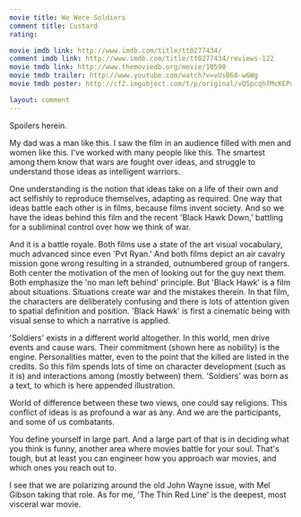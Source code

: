 ```yaml
---
movie title: We Were Soldiers
comment title: Custard
rating: 

movie imdb link: http://www.imdb.com/title/tt0277434/
comment imdb link: http://www.imdb.com/title/tt0277434/reviews-122
movie tmdb link: http://www.themoviedb.org/movie/10590
movie tmdb trailer: http://www.youtube.com/watch?v=vUsB68-w6Wg
movie tmdb poster: http://cf2.imgobject.com/t/p/original/vQ5pcqhfMcKEPdAeqoepjRfsfOe.jpg

layout: comment
---
```


Spoilers herein.

My dad was a man like this. I saw the film in an audience filled with men and women like this. I've worked with many people like this. The smartest among them know that wars are fought over ideas, and struggle to understand those ideas as intelligent warriors.

One understanding is the notion that ideas take on a life of their own and act selfishly to reproduce themselves, adapting as required. One way that ideas battle each other is in films, because films invent society. And so we have the ideas behind this film and the recent 'Black Hawk Down,' battling for a subliminal control over how we think of war.

And it is a battle royale. Both films use a state of the art visual vocabulary, much advanced since even 'Pvt Ryan.' And both films depict an air cavalry mission gone wrong resulting in a stranded, outnumbered group of rangers. Both center the motivation of the men of looking out for the guy next them. Both emphasize the 'no man left behind' principle. But 'Black Hawk' is a film about situations. Situations create war and the mistakes therein. In that film, the characters are deliberately confusing and there is lots of attention given to spatial definition and position. 'Black Hawk' is first a cinematic being with visual sense to which a narrative is applied.

'Soldiers' exists in a different world altogether. In this world, men drive events and cause wars. Their commitment (shown here as nobility) is the engine. Personalities matter, even to the point that the killed are listed in the credits. So this film spends lots of time on character development (such as it is) and interactions among (mostly between) them. 'Soldiers' was born as a text, to which is here appended illustration.

World of difference between these two views, one could say religions. This conflict of ideas is as profound a war as any. And we are the participants, and some of us combatants.

You define yourself in large part. And a large part of that is in deciding what you think is funny, another area where movies battle for your soul. That's tough, but at least you can engineer how you approach war movies, and which ones you reach out to.

I see that we are polarizing around the old John Wayne issue, with Mel Gibson taking that role. As for me, 'The Thin Red Line' is the deepest, most visceral war movie.